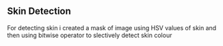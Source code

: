 ## Skin Detection
For detecting skin i created a mask of image using HSV values of skin
and then using bitwise operator to slectively detect skin colour
